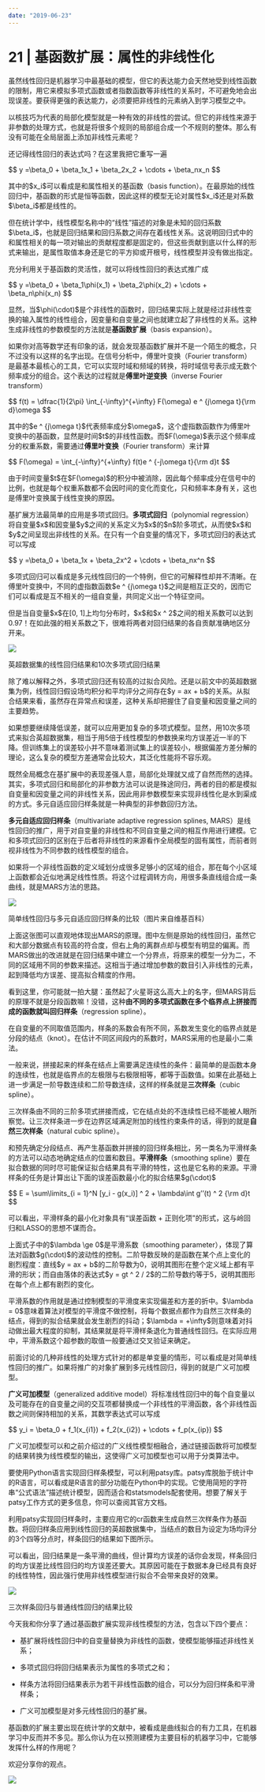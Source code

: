 ```yaml
---
date: "2019-06-23"
---  
```

      
# 21 | 基函数扩展：属性的非线性化
虽然线性回归是机器学习中最基础的模型，但它的表达能力会天然地受到线性函数的限制，用它来模拟多项式函数或者指数函数等非线性的关系时，不可避免地会出现误差。要获得更强的表达能力，必须要把非线性的元素纳入到学习模型之中。

以核技巧为代表的局部化模型就是一种有效的非线性的尝试。但它的非线性来源于非参数的处理方式，也就是将很多个规则的局部组合成一个不规则的整体。那么有没有可能在全局层面上添加非线性元素呢？

还记得线性回归的表达式吗？在这里我把它重写一遍

\$\$ y =\\beta\_0 + \\beta\_1x\_1 + \\beta\_2x\_2 + \\cdots + \\beta\_nx\_n \$\$

其中的\$x\_i\$可以看成是和属性相关的基函数（basis function）。在最原始的线性回归中，基函数的形式是恒等函数，因此这样的模型无论对属性\$x\_i\$还是对系数\$\\beta\_i\$都是线性的。

但在统计学中，线性模型名称中的“线性”描述的对象是未知的回归系数\$\\beta\_i\$，也就是回归结果和回归系数之间存在着线性关系。这说明回归式中的和属性相关的每一项对输出的贡献程度都是固定的，但这些贡献到底以什么样的形式来输出，是属性取值本身还是它的平方抑或开根号，线性模型并没有做出指定。

<!-- [[[read_end]]] -->

充分利用关于基函数的灵活性，就可以将线性回归的表达式推广成

\$\$ y =\\beta\_0 + \\beta\_1\\phi\(x\_1\) + \\beta\_2\\phi\(x\_2\) + \\cdots + \\beta\_n\\phi\(x\_n\) \$\$

显然，当\$\\phi\(\\cdot\)\$是个非线性的函数时，回归结果实际上就是经过非线性变换的输入属性的线性组合，因变量和自变量之间也就建立起了非线性的关系。这种生成非线性的参数模型的方法就是**基函数扩展**（basis expansion）。

如果你对高等数学还有印象的话，就会发现基函数扩展并不是一个陌生的概念，只不过没有以这样的名字出现。在信号分析中，傅里叶变换（Fourier transform）是最基本最核心的工具，它可以实现时域和频域的转换，将时域信号表示成无数个频率成分的组合。这个表达的过程就是**傅里叶逆变换**（inverse Fourier transform）

\$\$ f\(t\) = \\dfrac\{1\}\{2\\pi\} \\int\_\{-\\infty\}\^\{+\\infty\} F\(\\omega\) e \^ \{j\\omega t\}\{\\rm d\}\\omega \$\$

其中的\$e \^ \{j\\omega t\}\$代表频率成分\$\\omega\$，这个虚指数函数作为傅里叶变换中的基函数，显然是时间\$t\$的非线性函数。而\$F\(\\omega\)\$表示这个频率成分的权重系数，需要通过**傅里叶变换**（Fourier transform）来计算

\$\$ F\(\\omega\) = \\int\_\{-\\infty\}\^\{+\\infty\} f\(t\)e \^ \{-j\\omega t\}\{\\rm d\}t \$\$

由于时间变量\$t\$在\$F\(\\omega\)\$的积分中被消除，因此每个频率成分在信号中的比例，也就是每个权重系数都不会因时间的变化而变化，只和频率本身有关，这也是傅里叶变换属于线性变换的原因。

基扩展方法最简单的应用是多项式回归。**多项式回归**（polynomial regression）将自变量\$x\$和因变量\$y\$之间的关系定义为\$x\$的\$n\$阶多项式，从而使\$x\$和\$y\$之间呈现出非线性的关系。在只有一个自变量的情况下，多项式回归的表达式可以写成

\$\$ y =\\beta\_0 + \\beta\_1x + \\beta\_2x\^2 + \\cdots + \\beta\_nx\^n \$\$

多项式回归可以看成是多元线性回归的一个特例，但它的可解释性却并不清晰。在傅里叶变换中，不同的虚指数函数\$e \^ \{j\\omega t\}\$之间是相互正交的，因而它们可以看成是互不相关的一组自变量，共同定义出一个特征空间。

但是当自变量\$x\$在\[0, 1\]上均匀分布时，\$x\$和\$x \^ 2\$之间的相关系数可以达到0.97！在如此强的相关系数之下，很难将两者对回归结果的各自贡献准确地区分开来。

![](./httpsstatic001geekbangorgresourceimage130913ef8ba4deea16d06b9d49d1b6e47a09.png)

英超数据集的线性回归结果和10次多项式回归结果

除了难以解释之外，多项式回归还有较高的过拟合风险。还是以前文中的英超数据集为例，线性回归假设场均积分和平均评分之间存在\$y = ax + b\$的关系。从拟合结果来看，虽然存在异常点和误差，这种关系却把握住了自变量和因变量之间的主要趋势。

如果想要继续降低误差，就可以应用更加复杂的多项式模型。显然，用10次多项式来拟合英超数据集，相当于用5倍于线性模型的参数换来均方误差近一半的下降。但训练集上的误差较小并不意味着测试集上的误差较小，根据偏差方差分解的理论，这么复杂的模型方差通常会比较大，其泛化性能将不容乐观。

既然全局概念在基扩展中的表现差强人意，局部化处理就又成了自然而然的选择。其实，多项式回归和局部化的非参数方法可以说是殊途同归，两者的目的都是模拟自变量和因变量之间的非线性关系，因此用非参数模型来实现非线性化是水到渠成的方式。多元自适应回归样条就是一种典型的非参数回归方法。

**多元自适应回归样条**（multivariate adaptive regression splines, MARS）是线性回归的推广，用于对自变量的非线性和不同自变量之间的相互作用进行建模。它和多项式回归的区别在于后者将非线性的来源看作全局模型的固有属性，而前者则视非线性为不同参数的线性模型的组合。

如果将一个非线性函数的定义域划分成很多足够小的区域的组合，那在每个小区域上函数都会近似地满足线性性质。将这个过程调转方向，用很多条直线组合成一条曲线，就是MARS方法的思路。

![](./httpsstatic001geekbangorgresourceimagedf87df95ba0cecf5a300beb3808d29d82e87.png)

简单线性回归与多元自适应回归样条的比较（图片来自维基百科）

上面这张图可以直观地体现出MARS的原理。图中左侧是原始的线性回归，虽然它和大部分数据点有较高的符合度，但右上角的离群点却与模型有明显的偏离。而MARS做出的改进就是在回归结果中建立一个分界点，将原来的模型一分为二，不同的区域用不同的参数来描述。这相当于通过增加参数的数目引入非线性的元素，起到降低均方误差、提高拟合精度的作用。

看到这里，你可能就一拍大腿：虽然起了火星哥这么高大上的名字，但MARS背后的原理不就是分段函数嘛！没错，这种**由不同的多项式函数在多个临界点上拼接而成的函数就叫回归样条**（regression spline）。

在自变量的不同取值范围内，样条的系数会有所不同，系数发生变化的临界点就是分段的结点（knot）。在估计不同区间段内的系数时，MARS采用的也是最小二乘法。

一般来说，拼接起来的样条在结点上需要满足连续性的条件：最简单的是函数本身的连续性，也就是临界点的左极限与右极限相等，都等于函数值。如果在此基础上进一步满足一阶导数连续和二阶导数连续，这样的样条就是**三次样条**（cubic spline）。

三次样条由不同的三阶多项式拼接而成，它在结点处的不连续性已经不能被人眼所察觉。让三次样条进一步在边界区域满足附加的线性约束条件的话，得到的就是**自然三次样条**（natural cubic spline）。

和预先确定分段结点、再产生基函数并拼接的回归样条相比，另一类名为平滑样条的方法可以动态地确定结点的位置和数目。**平滑样条**（smoothing spline）要在拟合数据的同时尽可能保证拟合结果具有平滑的特性，这也是它名称的来源。平滑样条的任务是计算出让下面的误差函数最小化的拟合结果\$g\(\\cdot\)\$

\$\$ E = \\sum\\limits\_\{i = 1\}\^N \[y\_i \- g\(x\_i\)\] \^ 2 + \\lambda\\int g’’\(t\) \^ 2 \{\\rm d\}t \$\$

可以看出，平滑样条的最小化对象具有“误差函数 + 正则化项”的形式，这与岭回归和LASSO的思想不谋而合。

上面式子中的\$\\lambda \\ge 0\$是平滑系数（smoothing parameter），体现了算法对函数\$g\(\\cdot\)\$的波动性的控制。二阶导数反映的是函数在某个点上变化的剧烈程度：直线\$y = ax + b\$的二阶导数为0，说明其图形在整个定义域上都有平滑的形状；而自由落体的表达式\$y = gt \^ 2 / 2\$的二阶导数约等于5，说明其图形在每个点上都有剧烈的变化。

平滑系数的作用就是通过控制模型的平滑度来实现偏差和方差的折中。\$\\lambda = 0\$意味着算法对模型的平滑度不做控制，将每个数据点都作为自然三次样条的结点，得到的拟合结果就会发生剧烈的抖动；\$\\lambda = +\\infty\$则意味着对抖动做出最大程度的抑制，其结果就是将平滑样条退化为普通线性回归。在实际应用中，平滑系数这个超参数的取值一般要通过交叉验证来确定。

前面讨论的几种非线性的处理方式针对的都是单变量的情形，可以看成是对简单线性回归的推广。如果将推广的对象扩展到多元线性回归，得到的就是广义可加模型。

**广义可加模型**（generalized additive model）将标准线性回归中的每个自变量以及可能存在的自变量之间的交互项都替换成一个非线性的平滑函数，各个非线性函数之间则保持相加的关系，其数学表达式可以写成

\$\$ y\_i = \\beta\_0 + f\_1\(x\_\{i1\}\) + f\_2\(x\_\{i2\}\) + \\cdots + f\_p\(x\_\{ip\}\) \$\$

广义可加模型可以和之前介绍过的广义线性模型相融合，通过链接函数将可加模型的结果转换为线性模型的输出，这使得广义可加模型也可以用于分类算法中。

要使用Python语言实现回归样条模型，可以利用patsy库。patsy库脱胎于统计中的R语言，可以看成是R语言的部分功能在Python中的实现。它使用简短的字符串“公式语法”描述统计模型，因而适合和statsmodels配套使用。想要了解关于patsy工作方式的更多信息，你可以查阅其官方文档。

利用patsy实现回归样条时，主要应用它的cr函数来生成自然三次样条作为基函数。将回归样条应用到线性回归的英超数据集中，当结点的数目为设定为场均评分的3个四等分点时，样条回归的结果如下图所示。

可以看出，回归结果是一条平滑的曲线，但计算均方误差的话你会发现，样条回归的均方误差比线性回归的均方误差还要大。其原因可能在于数据本身已经具有良好的线性特性，因此强行使用非线性模型进行拟合不会带来良好的效果。

![](./httpsstatic001geekbangorgresourceimagee0cde09bdf38d7447dfc81c3b67e88293ecd.png)

三次样条回归与普通线性回归的结果比较

今天我和你分享了通过基函数扩展实现非线性模型的方法，包含以下四个要点：

* 基扩展将线性回归中的自变量替换为非线性的函数，使模型能够描述非线性关系；

* 多项式回归将回归结果表示为属性的多项式之和；

* 样条方法将回归结果表示为若干非线性函数的组合，可以分为回归样条和平滑样条；

* 广义可加模型是对多元线性回归的基扩展。

基函数的扩展主要出现在统计学的文献中，被看成是曲线拟合的有力工具，在机器学习中反而并不多见。那么你认为在以预测建模为主要目标的机器学习中，它能够发挥什么样的作用呢？

欢迎分享你的观点。

![](./httpsstatic001geekbangorgresourceimagef213f2bb0f0fac876ee534b134b1ac067113.jpg)